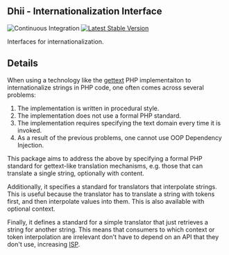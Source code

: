 ## Dhii - Internationalization Interface
![Continuous Integration](https://github.com/Dhii/i18n-interface/workflows/Continuous%20Integration/badge.svg?branch=develop)
[![Latest Stable Version](https://poser.pugx.org/dhii/i18n-interface/version)](https://packagist.org/packages/dhii/i18n-interface)

Interfaces for internationalization.

## Details
When using a technology like the [gettext][] PHP implementaiton to internationalize strings in PHP code,
one often comes across several problems:

1. The implementation is written in procedural style.
2. The implementation does not use a formal PHP standard.
3. The implementation requires specifying the text domain every time it is invoked.
4. As a result of the previous problems, one cannot use OOP Dependency Injection.

This package aims to address the above by specifying a formal PHP standard for gettext-like
translation mechanisms, e.g. those that can translate a single string, optionally with
content.

Additionally, it specifies a standard for translators that interpolate strings.
This is useful because the translator has to translate a string with tokens first,
and then interpolate values into them. This is also available with optional context.

Finally, it defines a standard for a simple translator that just retrieves a string
for another string. This means that consumers to which context or token interpolation
are irrelevant don't have to depend on an API that they don't use, increasing [ISP][].


[gettext]: https://www.gnu.org/software/gettext/
[ISP]: https://en.wikipedia.org/wiki/Interface_segregation_principle
